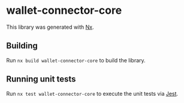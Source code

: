 # wallet-connector-core

This library was generated with [Nx](https://nx.dev).

## Building

Run `nx build wallet-connector-core` to build the library.

## Running unit tests

Run `nx test wallet-connector-core` to execute the unit tests via [Jest](https://jestjs.io).
